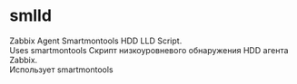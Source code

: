 # smlld
Zabbix Agent Smartmontools HDD LLD Script.  
Uses smartmontools
Скрипт низкоуровневого обнаружения HDD агента Zabbix.  
Использует smartmontools
